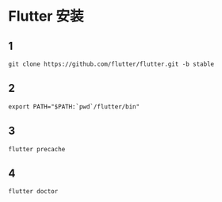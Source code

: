 
# Flutter 安装

## 1
```
git clone https://github.com/flutter/flutter.git -b stable
```

## 2
```
export PATH="$PATH:`pwd`/flutter/bin"
```

## 3
```
flutter precache
```

## 4
```
flutter doctor
```
